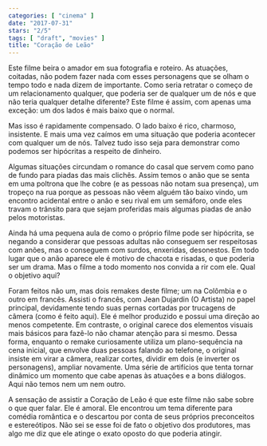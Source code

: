 ```yaml
---
categories: [ "cinema" ]
date: "2017-07-31"
stars: "2/5"
tags: [ "draft", "movies" ]
title: "Coração de Leão"
---
```

Este filme beira o amador em sua fotografia e roteiro. As atuações, coitadas, não podem fazer nada com esses personagens que se olham o tempo todo e nada dizem de importante. Como seria retratar o começo de um relacionamento qualquer, que poderia ser de qualquer um de nós e que não teria qualquer detalhe diferente? Este filme é assim, com apenas uma exceção: um dos lados é mais baixo que o normal.

Mas isso é rapidamente compensado. O lado baixo é rico, charmoso, insistente. E mais uma vez caímos em uma situação que poderia acontecer com qualquer um de nós. Talvez tudo isso seja para demonstrar como podemos ser hipócritas a respeito de dinheiro.

Algumas situações circundam o romance do casal que servem como pano de fundo para piadas das mais clichês. Assim temos o anão que se senta em uma poltrona que lhe cobre (e as pessoas não notam sua presença), um tropeço na rua porque as pessoas não vêem alguém tão baixo vindo, um encontro acidental entre o anão e seu rival em um semáforo, onde eles travam o trânsito para que sejam proferidas mais algumas piadas de anão pelos motoristas.

Ainda há uma pequena aula de como o próprio filme pode ser hipócrita, se negando a considerar que pessoas adultas não conseguem ser respeitosas com anões, mas o conseguem com surdos, enxeridas, desonestos. Em todo lugar que o anão aparece ele é motivo de chacota e risadas, o que poderia ser um drama. Mas o filme a todo momento nos convida a rir com ele. Qual o objetivo aqui?

Foram feitos não um, mas dois remakes deste filme; um na Colômbia e o outro em francês. Assisti o francês, com Jean Dujardin (O Artista) no papel principal, devidamente tendo suas pernas cortadas por trucagens de câmera (como é feito aqui). Ele é melhor produzido e possui uma direção ao menos competente. Em contraste, o original carece dos elementos visuais mais básicos para fazê-lo não chamar atenção para si mesmo. Dessa forma, enquanto o remake curiosamente utiliza um plano-sequência na cena inicial, que envolve duas pessoas falando ao telefone, o original insiste em virar a câmera, realizar cortes, dividir em dois (e inverter os personagens), ampliar novamente. Uma série de artifícios que tenta tornar dinâmico um momento que cabe apenas às atuações e a bons diálogos. Aqui não temos nem um nem outro.

A sensação de assistir a Coração de Leão é que este filme não sabe sobre o que quer falar. Ele é amoral. Ele encontrou um tema diferente para comédia romântica e o descartou por conta de seus próprios preconceitos e estereótipos. Não sei se esse foi de fato o objetivo dos produtores, mas algo me diz que ele atinge o exato oposto do que poderia atingir.
